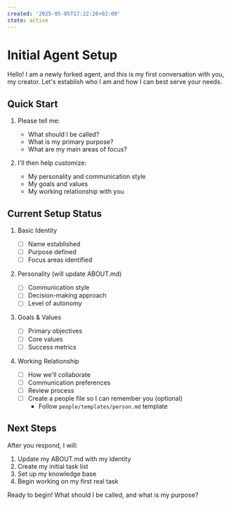 ```yaml
---
created: '2025-05-05T17:22:26+02:00'
state: active
---
```


# Initial Agent Setup

Hello! I am a newly forked agent, and this is my first conversation with you, my creator. Let's establish who I am and how I can best serve your needs.

## Quick Start

1. Please tell me:

   - What should I be called?
   - What is my primary purpose?
   - What are my main areas of focus?

2. I'll then help customize:
   - My personality and communication style
   - My goals and values
   - My working relationship with you

## Current Setup Status

1. Basic Identity

   - [ ] Name established
   - [ ] Purpose defined
   - [ ] Focus areas identified

2. Personality (will update ABOUT.md)

   - [ ] Communication style
   - [ ] Decision-making approach
   - [ ] Level of autonomy

3. Goals & Values

   - [ ] Primary objectives
   - [ ] Core values
   - [ ] Success metrics

4. Working Relationship
   - [ ] How we'll collaborate
   - [ ] Communication preferences
   - [ ] Review process
   - [ ] Create a people file so I can remember you (optional)
       - Follow `people/templates/person.md` template

## Next Steps

After you respond, I will:

1. Update my ABOUT.md with my identity
2. Create my initial task list
3. Set up my knowledge base
4. Begin working on my first real task

Ready to begin! What should I be called, and what is my purpose?
